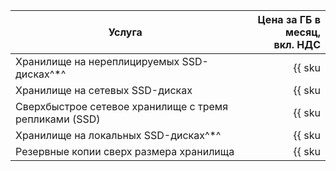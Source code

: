 | Услуга                                                 | Цена за ГБ в месяц,<br>вкл. НДС                                        |
| --- | --: |
| Хранилище на нереплицируемых SSD-дисках^*^             | {{ sku|KZT|mdb.cluster.network-ssd-nonreplicated.redis|month|string }} |
| Хранилище на сетевых SSD-дисках                        | {{ sku|KZT|mdb.cluster.network-nvme.redis|month|string }}              |
| Сверхбыстрое сетевое хранилище с тремя репликами (SSD) | {{ sku|KZT|mdb.cluster.network-ssd-io-m3.redis|month|string }}|
| Хранилище на локальных SSD-дисках^*^                   | {{ sku|KZT|mdb.cluster.local-nvme.redis|month|string }}                |
| Резервные копии сверх размера хранилища                | {{ sku|KZT|mdb.cluster.redis.backup|month|string }}                    |
